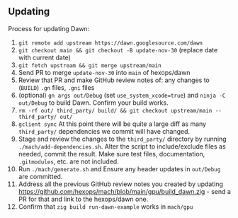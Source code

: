 ## Updating

Process for updating Dawn:

1. `git remote add upstream https://dawn.googlesource.com/dawn`
2. `git checkout main && git checkout -B update-nov-30` (replace date with current date)
3. `git fetch upstream && git merge upstream/main`
4. Send PR to merge `update-nov-30` into `main` of hexops/dawn
5. Review that PR and make GitHub review notes of: any changes to (`BUILD`) `.gn` files, `.gni` files
6. (optional) `gn args out/Debug` (set `use_system_xcode=true`) and `ninja -C out/Debug` to build Dawn. Confirm your build works.
7. `rm -rf out/ third_party/ build/ && git checkout upstream/main -- third_party/ out/`
8. `gclient sync` At this point there will be quite a large diff as many `third_party/` dependencies we commit will have changed.
9.  Stage and review the changes to the `third_party/` directory by running `./mach/add-dependencies.sh`. Alter the script to include/exclude files as needed, commit the result. Make sure test files, documentation, `.gitmodules`, etc. are not included.
10. Run `./mach/generate.sh` and Ensure any header updates in `out/Debug` are committed.
11. Address all the previous GitHub review notes you created by updating https://github.com/hexops/mach/blob/main/gpu/build_dawn.zig - send a PR for that and link to the hexops/dawn one.
12. Confirm that `zig build run-dawn-example` works in `mach/gpu`
